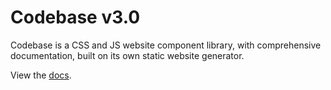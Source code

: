 # Codebase v3.0

Codebase is a CSS and JS website component library, with comprehensive documentation, built on its own static website generator.

View the [docs](http://simonpadbury.github.io/Codebase/index.html).
